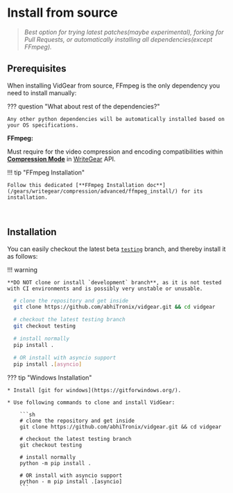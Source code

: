 <!--
===============================================
vidgear library source-code is deployed under the Apache 2.0 License:

Copyright (c) 2019-2020 Abhishek Thakur(@abhiTronix) <abhi.una12@gmail.com>

Licensed under the Apache License, Version 2.0 (the "License");
you may not use this file except in compliance with the License.
You may obtain a copy of the License at

   http://www.apache.org/licenses/LICENSE-2.0

Unless required by applicable law or agreed to in writing, software
distributed under the License is distributed on an "AS IS" BASIS,
WITHOUT WARRANTIES OR CONDITIONS OF ANY KIND, either express or implied.
See the License for the specific language governing permissions and
limitations under the License.
===============================================
-->

# Install from source


> _Best option for trying latest patches(maybe experimental), forking for Pull Requests, or automatically installing all dependencies(except FFmpeg)._


## Prerequisites

When installing VidGear from source, FFmpeg is the only dependency you need to install manually:

??? question "What about rest of the dependencies?"

    Any other python dependencies will be automatically installed based on your OS specifications.

**FFmpeg:** 

Must require for the video compression and encoding compatibilities within [**Compression Mode**](/gears/writegear/compression/overview/) in [WriteGear](#writegear) API. 

!!! tip "FFmpeg Installation"

    Follow this dedicated [**FFmpeg Installation doc**](/gears/writegear/compression/advanced/ffmpeg_install/) for its installation.

&nbsp;

## Installation

You can easily checkout the latest beta [`testing`](https://github.com/abhiTronix/vidgear/tree/testing) branch, and thereby install it as follows:

!!! warning

    **DO NOT clone or install `development` branch**, as it is not tested with CI environments and is possibly very unstable or unusable.


```sh
  # clone the repository and get inside
  git clone https://github.com/abhiTronix/vidgear.git && cd vidgear

  # checkout the latest testing branch
  git checkout testing

  # install normally
  pip install .

  # OR install with asyncio support
  pip install .[asyncio]
```

??? tip "Windows Installation"
  
    * Install [git for windows](https://gitforwindows.org/).

    * Use following commands to clone and install VidGear:

        ```sh
        # clone the repository and get inside
        git clone https://github.com/abhiTronix/vidgear.git && cd vidgear

        # checkout the latest testing branch
        git checkout testing

        # install normally
        python -m pip install .

        # OR install with asyncio support
        python - m pip install .[asyncio]
        ```

&nbsp;
